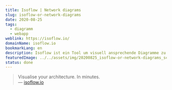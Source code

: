 ```yaml
---
title: Isoflow | Network diagrams
slug: isoflow-or-network-diagrams
date: 2020-08-25
tags:
  - diagramm
  - webapp
weblink: https://isoflow.io/
domainName: isoflow.io
bookmarkLang: en
description: Isoflow ist ein Tool um visuell ansprechende Diagramme zu erstellen.
featuredImage: ../../assets/img/20200825_isoflow-or-network-diagrams_screenshot.png
status: done
---
```

<blockquote>Visualise your architecture. In minutes.
<footer>— <a href="https://isoflow.io/">isoflow.io</a></footer></blockquote>
